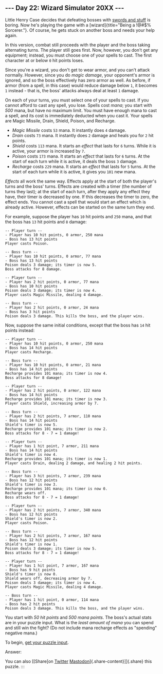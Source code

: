 ## \-\-- Day 22: Wizard Simulator 20XX \-\--

Little Henry Case decides that defeating bosses with [swords and
stuff](21) is boring. Now he\'s playing the game with a
[wizard]{title="Being a !@#$% Sorcerer."}. Of course, he gets stuck on
another boss and needs your help again.

In this version, combat still proceeds with the player and the boss
taking alternating turns. The player still goes first. Now, however, you
don\'t get any equipment; instead, you must choose one of your spells to
cast. The first character at or below `0` hit points loses.

Since you\'re a wizard, you don\'t get to wear armor, and you can\'t
attack normally. However, since you do *magic damage*, your opponent\'s
armor is ignored, and so the boss effectively has zero armor as well. As
before, if armor (from a spell, in this case) would reduce damage below
`1`, it becomes `1` instead - that is, the boss\' attacks always deal at
least `1` damage.

On each of your turns, you must select one of your spells to cast. If
you cannot afford to cast any spell, you lose. Spells cost *mana*; you
start with *500* mana, but have no maximum limit. You must have enough
mana to cast a spell, and its cost is immediately deducted when you cast
it. Your spells are Magic Missile, Drain, Shield, Poison, and Recharge.

-   *Magic Missile* costs `53` mana. It instantly does `4` damage.
-   *Drain* costs `73` mana. It instantly does `2` damage and heals you
    for `2` hit points.
-   *Shield* costs `113` mana. It starts an *effect* that lasts for `6`
    turns. While it is active, your armor is increased by `7`.
-   *Poison* costs `173` mana. It starts an *effect* that lasts for `6`
    turns. At the start of each turn while it is active, it deals the
    boss `3` damage.
-   *Recharge* costs `229` mana. It starts an *effect* that lasts for
    `5` turns. At the start of each turn while it is active, it gives
    you `101` new mana.

*Effects* all work the same way. Effects apply at the start of both the
player\'s turns and the boss\' turns. Effects are created with a timer
(the number of turns they last); at the start of each turn, after they
apply any effect they have, their timer is decreased by one. If this
decreases the timer to zero, the effect ends. You cannot cast a spell
that would start an effect which is already active. However, effects can
be started on the same turn they end.

For example, suppose the player has `10` hit points and `250` mana, and
that the boss has `13` hit points and `8` damage:

    -- Player turn --
    - Player has 10 hit points, 0 armor, 250 mana
    - Boss has 13 hit points
    Player casts Poison.

    -- Boss turn --
    - Player has 10 hit points, 0 armor, 77 mana
    - Boss has 13 hit points
    Poison deals 3 damage; its timer is now 5.
    Boss attacks for 8 damage.

    -- Player turn --
    - Player has 2 hit points, 0 armor, 77 mana
    - Boss has 10 hit points
    Poison deals 3 damage; its timer is now 4.
    Player casts Magic Missile, dealing 4 damage.

    -- Boss turn --
    - Player has 2 hit points, 0 armor, 24 mana
    - Boss has 3 hit points
    Poison deals 3 damage. This kills the boss, and the player wins.

Now, suppose the same initial conditions, except that the boss has `14`
hit points instead:

    -- Player turn --
    - Player has 10 hit points, 0 armor, 250 mana
    - Boss has 14 hit points
    Player casts Recharge.

    -- Boss turn --
    - Player has 10 hit points, 0 armor, 21 mana
    - Boss has 14 hit points
    Recharge provides 101 mana; its timer is now 4.
    Boss attacks for 8 damage!

    -- Player turn --
    - Player has 2 hit points, 0 armor, 122 mana
    - Boss has 14 hit points
    Recharge provides 101 mana; its timer is now 3.
    Player casts Shield, increasing armor by 7.

    -- Boss turn --
    - Player has 2 hit points, 7 armor, 110 mana
    - Boss has 14 hit points
    Shield's timer is now 5.
    Recharge provides 101 mana; its timer is now 2.
    Boss attacks for 8 - 7 = 1 damage!

    -- Player turn --
    - Player has 1 hit point, 7 armor, 211 mana
    - Boss has 14 hit points
    Shield's timer is now 4.
    Recharge provides 101 mana; its timer is now 1.
    Player casts Drain, dealing 2 damage, and healing 2 hit points.

    -- Boss turn --
    - Player has 3 hit points, 7 armor, 239 mana
    - Boss has 12 hit points
    Shield's timer is now 3.
    Recharge provides 101 mana; its timer is now 0.
    Recharge wears off.
    Boss attacks for 8 - 7 = 1 damage!

    -- Player turn --
    - Player has 2 hit points, 7 armor, 340 mana
    - Boss has 12 hit points
    Shield's timer is now 2.
    Player casts Poison.

    -- Boss turn --
    - Player has 2 hit points, 7 armor, 167 mana
    - Boss has 12 hit points
    Shield's timer is now 1.
    Poison deals 3 damage; its timer is now 5.
    Boss attacks for 8 - 7 = 1 damage!

    -- Player turn --
    - Player has 1 hit point, 7 armor, 167 mana
    - Boss has 9 hit points
    Shield's timer is now 0.
    Shield wears off, decreasing armor by 7.
    Poison deals 3 damage; its timer is now 4.
    Player casts Magic Missile, dealing 4 damage.

    -- Boss turn --
    - Player has 1 hit point, 0 armor, 114 mana
    - Boss has 2 hit points
    Poison deals 3 damage. This kills the boss, and the player wins.

You start with *50 hit points* and *500 mana points*. The boss\'s actual
stats are in your puzzle input. What is the *least amount of mana* you
can spend and still win the fight? (Do not include mana recharge effects
as \"spending\" negative mana.)

To begin, [get your puzzle input](22/input).

Answer:

You can also [\[Share[on
[Twitter](https://twitter.com/intent/tweet?text=%22Wizard+Simulator+20XX%22+%2D+Day+22+%2D+Advent+of+Code+2015&url=https%3A%2F%2Fadventofcode%2Ecom%2F2015%2Fday%2F22&related=ericwastl&hashtags=AdventOfCode)
[Mastodon](javascript:void(0);)]{.share-content}\]]{.share} this puzzle.
:::
